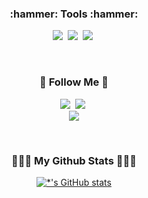 


<h3 align="center">:hammer: Tools :hammer:</h3>
<p align="center">
  <img src="https://img.shields.io/badge/Python-3766AB?style=flat-square&logo=Python&logoColor=white"/></a>&nbsp 
  <img src="https://img.shields.io/badge/Mysql-E6B91E?style=flat-square&logo=MySql&logoColor=white"/></a>&nbsp 
  <img src="https://img.shields.io/badge/Microsoft_Excel-217346?style=flat-square&logo=microsoft-excel&logoColor=white"/></a>&nbsp 
</p>

<br>

<h3 align="center">🌈 Follow Me 🌈</h3>
<p align="center">
  <a href="https://doops-note.tistory.com/"><img src="https://img.shields.io/badge/Tech%20Blog-11B48A?style=flat-square&logo=Vimeo&logoColor=white&link=https://doops-note.tistory.com/"/></a>&nbsp
  <a href="https://www.instagram.com/ha.d00p/"><img src="https://img.shields.io/badge/ha.d00p-E4405F?style=flat-square&logo=Instagram&logoColor=white&link=https://www.instagram.com/ha.d00p/"/></a>&nbsp
  <br>
  <a href="mailto:jennyjhh1225@gmail.com"><img src="https://img.shields.io/badge/jennyjhh1225@gmail.com-d14836?style=flat-square&logo=Gmail&logoColor=white&link=jennyjhh12250@gmail.com"/></a>
</p>

<br>


<h3 align="center">👩🏻‍💻 My Github Stats 👩🏻‍💻</h3>
<div align="center">

[![*'s GitHub stats](https://github-readme-stats.vercel.app/api?username=jeonghyunhaaa&hide_title=true&show_icons=true&include_all_commits=true&disable_animations=true&theme=algolia)](https://github.com/jeonghyunhaaa/github-readme-stats)

